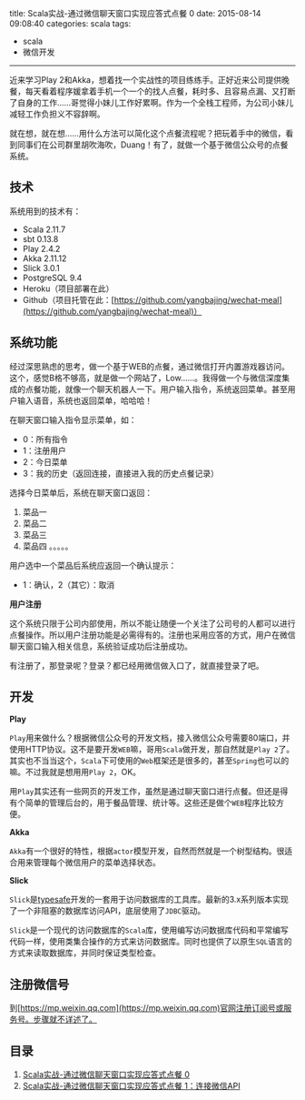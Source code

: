 title: Scala实战-通过微信聊天窗口实现应答式点餐 0
date: 2015-08-14 09:08:40
categories: scala
tags:
- scala
- 微信开发
---

近来学习Play 2和Akka，想着找一个实战性的项目练练手。正好近来公司提供晚餐，每天看着程序媛拿着手机一个一个的找人点餐，耗时多、且容易点漏、又打断了自身的工作……哥觉得小妹儿工作好累啊。作为一个全栈工程师，为公司小妹儿减轻工作负担义不容辞啊。

就在想，就在想……用什么方法可以简化这个点餐流程呢？把玩着手中的微信，看到同事们在公司群里胡吹海吹，Duang！有了，就做一个基于微信公众号的点餐系统。


## 技术

系统用到的技术有：

- Scala 2.11.7
- sbt 0.13.8
- Play 2.4.2
- Akka 2.11.12
- Slick 3.0.1
- PostgreSQL 9.4
- Heroku（项目部署在此）
- Github（项目托管在此：[https://github.com/yangbajing/wechat-meal](https://github.com/yangbajing/wechat-meal)）


## 系统功能

经过深思熟虑的思考，做一个基于WEB的点餐，通过微信打开内置游戏器访问。这个，感觉B格不够高，就是做一个网站了，Low……。我得做一个与微信深度集成的点餐功能，就像一个聊天机器人一下。用户输入指令，系统返回菜单。甚至用户输入语音，系统也返回菜单，哈哈哈！

在聊天窗口输入指令显示菜单，如：

- 0：所有指令
- 1：注册用户
- 2：今日菜单
- 3：我的历史（返回连接，直接进入我的历史点餐记录）

选择今日菜单后，系统在聊天窗口返回：

1. 菜品一
2. 菜品二
3. 菜品三
4. 菜品四
   。。。。。

用户选中一个菜品后系统应返回一个确认提示：

- 1：确认，2（其它）：取消

**用户注册**

这个系统只限于公司内部使用，所以不能让随便一个关注了公司号的人都可以进行点餐操作。所以用户注册功能是必需得有的。注册也采用应答的方式，用户在微信聊天窗口输入相关信息，系统验证成功后注册成功。

有注册了，那登录呢？登录？都已经用微信做入口了，就直接登录了吧。


## 开发

**Play**

`Play`用来做什么？根据微信公众号的开发文档，接入微信公众号需要80端口，并使用HTTP协议。这不是要开发`WEB`嘛，哥用`Scala`做开发，那自然就是`Play 2`了。其实也不当当这个，`Scala`下可使用的`Web`框架还是很多的，甚至`Spring`也可以的嘛。不过我就是想用用`Play 2`，OK。

用`Play`其实还有一些网页的开发工作，虽然是通过聊天窗口进行点餐。但还是得有个简单的管理后台的，用于餐品管理、统计等。这些还是做个`WEB`程序比较方便。

**Akka**

`Akka`有一个很好的特性，根据`actor`模型开发，自然而然就是一个树型结构。很适合用来管理每个微信用户的菜单选择状态。

**Slick** 

`Slick`是[typesafe](http://www.typesafe.com)开发的一套用于访问数据库的工具库。最新的3.x系列版本实现了一个非阻塞的数据库访问API，底层使用了`JDBC`驱动。

`Slick`是一个现代的访问数据库的`Scala`库，使用编写访问数据库代码和平常编写代码一样，使用类集合操作的方式来访问数据库。同时也提供了以原生`SQL`语言的方式来读取数据库，并同时保证类型检查。


## 注册微信号

到[https://mp.weixin.qq.com](https://mp.weixin.qq.com)官网注册订阅号或服务号。步骤就不详述了。


## 目录

1. [Scala实战-通过微信聊天窗口实现应答式点餐 0](http://www.yangbajing.me/post/scala/Scala%E5%AE%9E%E6%88%98-%E9%80%9A%E8%BF%87%E5%BE%AE%E4%BF%A1%E8%81%8A%E5%A4%A9%E7%AA%97%E5%8F%A3%E5%AE%9E%E7%8E%B0%E5%BA%94%E7%AD%94%E5%BC%8F%E7%82%B9%E9%A4%90_0%EF%BC%9A%E4%BB%8B%E7%BB%8D.html)
2. [Scala实战-通过微信聊天窗口实现应答式点餐 1：连接微信API](http://www.yangbajing.me/post/scala/Scala%E5%AE%9E%E6%88%98-%E9%80%9A%E8%BF%87%E5%BE%AE%E4%BF%A1%E8%81%8A%E5%A4%A9%E7%AA%97%E5%8F%A3%E5%AE%9E%E7%8E%B0%E5%BA%94%E7%AD%94%E5%BC%8F%E7%82%B9%E9%A4%90_1%EF%BC%9A%E8%BF%9E%E6%8E%A5%E5%BE%AE%E4%BF%A1API.html)
